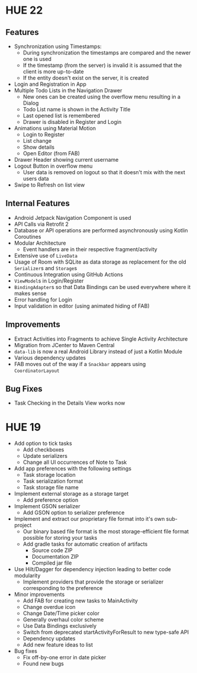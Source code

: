 # HUE 22

## Features

* Synchronization using Timestamps:
  * During synchronization the timestamps are compared and the newer one is used
  * If the timestamp (from the server) is invalid it is assumed that the client is more up-to-date
  * If the entity doesn't exist on the server, it is created
* Login and Registration in App
* Multiple Todo Lists in the Navigation Drawer
  * New ones can be created using the overflow menu resulting in a Dialog
  * Todo List name is shown in the Activity Title
  * Last opened list is remembered
  * Drawer is disabled in Register and Login
* Animations using Material Motion
  * Login to Register
  * List change
  * Show details
  * Open Editor (from FAB)
* Drawer Header showing current username
* Logout Button in overflow menu
  * User data is removed on logout so that it doesn't mix with the next users data
* Swipe to Refresh on list view

## Internal Features

* Android Jetpack Navigation Component is used
* API Calls via Retrofit 2
* Database or API operations are performed asynchronously using Kotlin Coroutines
* Modular Architecture
  * Event handlers are in their respective fragment/activity
* Extensive use of `LiveData`
* Usage of Room with SQLite as data storage as replacement for the old `Serializer`s and `Storage`s
* Continuous Integration using GitHub Actions
* `ViewModel`s in Login/Register
* `BindingAdapter`s so that Data Bindings can be used everywhere where it makes sense
* Error handling for Login
* Input validation in editor (using animated hiding of FAB)

## Improvements

* Extract Activities into Fragments to achieve Single Activity Architecture
* Migration from JCenter to Maven Central
* `data-lib` is now a real Android Library instead of just a Kotlin Module
* Various dependency updates
* FAB moves out of the way if a `Snackbar` appears using `CoordinatorLayout`

## Bug Fixes

* Task Checking in the Details View works now

# HUE 19

* Add option to tick tasks
  * Add checkboxes
  * Update serializers
  * Change all UI occurrences of Note to Task
* Add app preferences with the following settings
  * Task storage location
  * Task serialization format
  * Task storage file name
* Implement external storage as a storage target
  * Add preference option
* Implement GSON serializer
  * Add GSON option to serializer preference
* Implement and extract our proprietary file format into it's own sub-project
  * Our binary based file format is the most storage-efficient file format possible for storing your tasks
  * Add gradle tasks for automatic creation of artifacts
    * Source code ZIP
    * Documentation ZIP
    * Compiled jar file
* Use Hilt/Dagger for dependency injection leading to better code modularity
  * Implement providers that provide the storage or serializer corresponding to the preference
* Minor improvements
  * Add FAB for creating new tasks to MainActivity
  * Change overdue icon
  * Change Date/Time picker color
  * Generally overhaul color scheme
  * Use Data Bindings exclusively
  * Switch from deprecated startActivityForResult to new type-safe API
  * Dependency updates
  * Add new feature ideas to list
* Bug fixes
  * Fix off-by-one error in date picker
  * Found new bugs